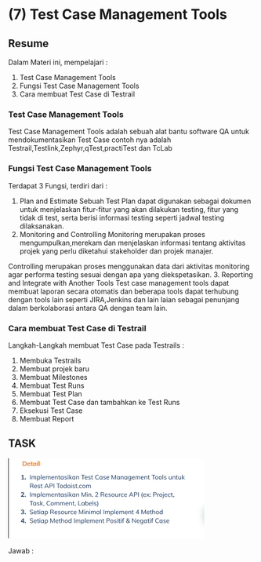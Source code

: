 # (7)  Test Case Management Tools

## Resume 

Dalam Materi ini, mempelajari :
1. Test Case Management Tools
2. Fungsi Test Case Management Tools
3. Cara membuat Test Case di Testrail

### Test Case Management Tools
Test Case Management Tools adalah sebuah alat bantu software QA untuk mendokumentasikan Test Case
contoh nya adalah Testrail,Testlink,Zephyr,qTest,practiTest dan TcLab

### Fungsi Test Case Management Tools
Terdapat 3 Fungsi, terdiri dari :
1. Plan and Estimate
  Sebuah Test Plan dapat digunakan sebagai dokumen untuk menjelaskan fitur-fitur yang akan dilakukan testing, fitur yang tidak di test, serta berisi informasi testing seperti jadwal testing dilaksanakan.
2. Monitoring and Controlling
  Monitoring merupakan proses mengumpulkan,merekam dan menjelaskan informasi tentang aktivitas projek yang perlu diketahui stakeholder dan projek manajer.

  Controlling merupakan proses menggunakan data dari aktivitas monitoring agar performa testing sesuai dengan apa yang diekspetasikan.
3. Reporting and Integrate with Another Tools
  Test case management tools dapat membuat laporan secara otomatis dan beberapa tools dapat terhubung dengan tools lain seperti JIRA,Jenkins dan lain laian sebagai penunjang dalam berkolaborasi antara QA dengan team lain.

 
### Cara membuat Test Case di Testrail
Langkah-Langkah membuat Test Case pada Testrails :
1. Membuka Testrails
2. Membuat projek baru
3. Membuat Milestones
4. Membuat Test Runs
5. Membuat Test Plan
6. Membuat Test Case dan tambahkan ke Test Runs
7. Eksekusi Test Case
8. Membuat Report


## TASK

<img src="./screenshoot/soal.png" width="400">

Jawab : 


